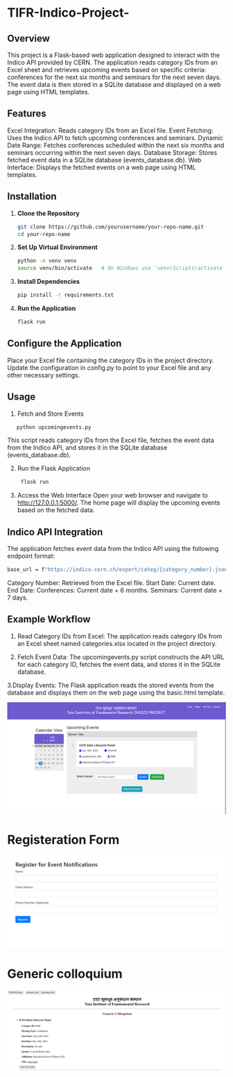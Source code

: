 # TIFR-Indico-Project-
## Overview
This project is a Flask-based web application designed to interact with the Indico API provided by CERN. The application reads category IDs from an Excel sheet and retrieves upcoming events based on specific criteria: conferences for the next six months and seminars for the next seven days. The event data is then stored in a SQLite database and displayed on a web page using HTML templates.

## Features
Excel Integration: Reads category IDs from an Excel file.
Event Fetching: Uses the Indico API to fetch upcoming conferences and seminars.
Dynamic Date Range: Fetches conferences scheduled within the next six months and seminars occurring within the next seven days.
Database Storage: Stores fetched event data in a SQLite database (events_database.db).
Web Interface: Displays the fetched events on a web page using HTML templates.



## Installation

1. **Clone the Repository**
    ```bash
    git clone https://github.com/yourusername/your-repo-name.git
    cd your-repo-name
    ```

2. **Set Up Virtual Environment**
    ```bash
    python -m venv venv
    source venv/bin/activate   # On Windows use `venv\Scripts\activate`
    ```

3. **Install Dependencies**
    ```bash
    pip install -r requirements.txt
    ```

4. **Run the Application**
    ```bash
    flask run
    ```
## Configure the Application

Place your Excel file containing the category IDs in the project directory.
Update the configuration in config.py to point to your Excel file and any other necessary settings.

## Usage
1. Fetch and Store Events
```bash
   python upcomingevents.py
```
This script reads category IDs from the Excel file, fetches the event data from the Indico API, and stores it in the SQLite database (events_database.db).
    
2. Run the Flask Application
   ```bash
    flask run
    ```

3. Access the Web Interface
Open your web browser and navigate to http://127.0.0.1:5000/.
The home page will display the upcoming events based on the fetched data.

## Indico API Integration
The application fetches event data from the Indico API using the following endpoint format:

```bash
base_url = f"https://indico.cern.ch/export/categ/{category_number}.json?from={start_date}&to={end_date}&pretty=yes"
 ```
Category Number: Retrieved from the Excel file.
Start Date: Current date.
End Date: Conferences: Current date + 6 months.
          Seminars: Current date + 7 days.

          
## Example Workflow
1. Read Category IDs from Excel:
The application reads category IDs from an Excel sheet named categories.xlsx located in the project directory.

2. Fetch Event Data:
The upcomingevents.py script constructs the API URL for each category ID, fetches the event data, and stores it in the SQLite database.

3.Display Events:
The Flask application reads the stored events from the database and displays them on the web page using the basic.html template.


![Screenshot of the Interface](static/screenshots/Screenshot%202024-07-22%20164204.png)
# Registeration Form
![Screenshot of the Interface](static/screenshots/Screenshot%202024-07-22%20164311.png)
# Generic colloquium
![Screenshot of the Interface](static/screenshots/Screenshot%202024-07-22%20182459.png)

